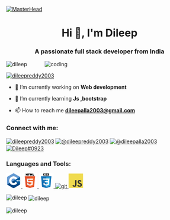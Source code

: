 [![MasterHead](https://qph.cf2.quoracdn.net/main-qimg-fa7b4bdc3b2f73e749e5c2c646d4ae13)](http://A-DILEEP.io)
<h1 align="center">Hi 👋, I'm Dileep</h1>
<h3 align="center">A passionate full stack developer from India</h3>
<img align="right" alt="coding" width="400" src="https://cdn.sanity.io/images/ordgikwe/production/a830c5182852e35bcd0dc07b90122f07ecd15f48-700x525.gif?w=700&h=525&auto=format"

<p align="left"> <img src="https://komarev.com/ghpvc/?username=dileep&label=Profile%20views&color=0e75b6&style=flat" alt="dileep" /> </p>

<p align="left"> <a href="https://twitter.com/dileepreddy2003" target="blank"><img src="https://img.shields.io/twitter/follow/dileepreddy2003?logo=twitter&style=for-the-badge" alt="dileepreddy2003" /></a> </p>

- 🔭 I’m currently working on **Web development**

- 🌱 I’m currently learning **Js ,bootstrap**

- 📫 How to reach me **dileepalla2003@gmail.com**

<h3 align="left">Connect with me:</h3>
<p align="left">
<a href="https://twitter.com/dileepreddy2003" target="blank"><img align="center" src="https://raw.githubusercontent.com/rahuldkjain/github-profile-readme-generator/master/src/images/icons/Social/twitter.svg" alt="dileepreddy2003" height="30" width="40" /></a>
<a href="https://linkedin.com/in/@dileepreddy2003" target="blank"><img align="center" src="https://raw.githubusercontent.com/rahuldkjain/github-profile-readme-generator/master/src/images/icons/Social/linked-in-alt.svg" alt="@dileepreddy2003" height="30" width="40" /></a>
<a href="https://www.hackerearth.com/@dileepalla2003" target="blank"><img align="center" src="https://raw.githubusercontent.com/rahuldkjain/github-profile-readme-generator/master/src/images/icons/Social/hackerearth.svg" alt="@dileepalla2003" height="30" width="40" /></a>
<a href="https://discord.gg/Dileep#0923" target="blank"><img align="center" src="https://raw.githubusercontent.com/rahuldkjain/github-profile-readme-generator/master/src/images/icons/Social/discord.svg" alt="Dileep#0923" height="30" width="40" /></a>
</p>

<h3 align="left">Languages and Tools:</h3>
<p align="left"> <a href="https://www.w3schools.com/cpp/" target="_blank" rel="noreferrer"> <img src="https://raw.githubusercontent.com/devicons/devicon/master/icons/cplusplus/cplusplus-original.svg" alt="cplusplus" width="40" height="40"/> </a> <a href="https://www.w3.org/html/" target="_blank" rel="noreferrer"> <img src="https://raw.githubusercontent.com/devicons/devicon/master/icons/html5/html5-original-wordmark.svg" alt="html5" width="40" height="40"/> </a> <a href="https://www.w3schools.com/css/" target="_blank" rel="noreferrer"> <img src="https://raw.githubusercontent.com/devicons/devicon/master/icons/css3/css3-original-wordmark.svg" alt="css3" width="40" height="40"/> </a> <a href="https://git-scm.com/" target="_blank" rel="noreferrer"> <img src="https://www.vectorlogo.zone/logos/git-scm/git-scm-icon.svg" alt="git" width="40" height="40"/> </a>  <a href="https://developer.mozilla.org/en-US/docs/Web/JavaScript" target="_blank" rel="noreferrer">
  <img src="https://raw.githubusercontent.com/devicons/devicon/master/icons/javascript/javascript-original.svg" alt="JavaScript" width="40" height="40"/>
</a>
 </p>

<p><img align="left" src="https://github-readme-stats.vercel.app/api/top-langs?username=dileep&show_icons=true&locale=en&layout=compact" alt="dileep" /></p>

<p>&nbsp;<img align="center" src="https://github-readme-stats.vercel.app/api?username=dileep&show_icons=true&locale=en" alt="dileep" /></p>

<p><img align="center" src="https://github-readme-streak-stats.herokuapp.com/?user=dileep&" alt="dileep" /></p>
